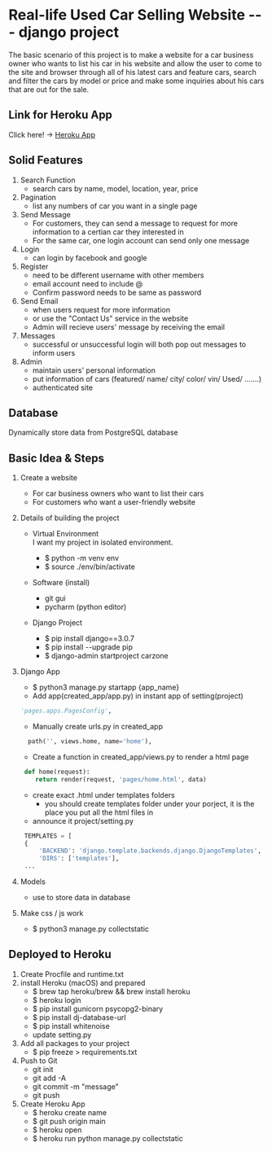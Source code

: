 # Real-life Used Car Selling Website --- django project 

The basic scenario of this project is to make a website for a car business owner who wants to list his car in his website and allow the user to come to the site and browser through all of his latest cars and feature cars, search and filter the cars by model or price and make some inquiries about his cars that are out for the sale. <br>

## Link for Heroku App
Click here! -> [Heroku App](https://demo-django-0116.herokuapp.com/)

## Solid Features
1. Search Function
	- search cars by name, model, location, year, price
2. Pagination
	- list any numbers of car you want in a single page
3. Send Message
	- For customers, they can send a message to request for more information to a certian car they interested in
	- For the same car, one login account can send only one message
4. Login 
	- can login by facebook and google
5. Register
	- need to be different username with other members
	- email account need to include @
	- Confirm password needs to be same as password
6. Send Email
	- when users request for more information
	- or use the "Contact Us" service in the website
	- Admin will recieve users' message by receiving the email
7. Messages
	- successful or unsuccessful login will both pop out messages to inform users
8. Admin	
	- maintain users' personal information
	- put information of cars (featured/ name/ city/ color/ vin/ Used/ .......)
	- authenticated site 

## Database
Dynamically store data from PostgreSQL database

## Basic Idea & Steps
1. Create a website 
   - For car business owners who want to list their cars
   - For customers who want a user-friendly website
   
2. Details of building the project
   - Virtual Environment <br>
      I want my project in isolated environment.
      * $ python -m venv env
      * $ source ./env/bin/activate
      
   - Software (install)
      * git gui
      * pycharm (python editor)
      
   - Django Project
      * $ pip install django==3.0.7
      * $ pip install --upgrade pip
      * $ django-admin startproject carzone
      
3. Django App <br>
   - $ python3 manage.py startapp {app_name} <br>
   - Add app(created_app/app.py) in instant app of setting(project) <br>
	```python 
	'pages.apps.PagesConfig', 
	```	
   - Manually create urls.py in created_app <br>
   	```python
	  path('', views.home, name='home'), 
	  ```
   - Create a function in created_app/views.py to render a html page <br>
	```python
     def home(request): 
     	return render(request, 'pages/home.html', data) 
 	```
   - create exact .html under templates folders	
  	 - you should create templates folder under your porject, it is the place you put all the html files in		
   - announce it project/setting.py
   ```python
   	TEMPLATES = [
    {
        'BACKEND': 'django.template.backends.django.DjangoTemplates',
        'DIRS': ['templates'],
	...
	```
4. Models
   - use to store data in database

5. Make css / js work 
   - $ python3 manage.py collectstatic
      
## Deployed to Heroku
1. Create Procfile and runtime.txt
2. install Heroku (macOS) and prepared
   - $ brew tap heroku/brew && brew install heroku
   - $ heroku login
   - $ pip install gunicorn psycopg2-binary 
   - $ pip install dj-database-url
   - $ pip install whitenoise
   - update setting.py
3. Add all packages to your project
   - $ pip freeze > requirements.txt
4. Push to Git
   - git init
   - git add -A
   - git commit -m "message"
   - git push
 5. Create Heroku App
 	- $ heroku create name
   	- $ git push origin main
   	- $ heroku open
   	- $ heroku run python manage.py collectstatic 

